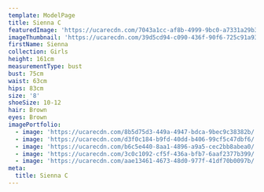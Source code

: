 ```yaml
---
template: ModelPage
title: Sienna C
featuredImage: 'https://ucarecdn.com/7043a1cc-af8b-4999-9bc0-a7331a29b3aa/'
imageThumbnail: 'https://ucarecdn.com/39d5cd94-c090-436f-90f6-725c91a935ab/'
firstName: Sienna
collection: Girls
height: 161cm
measurementType: bust
bust: 75cm
waist: 63cm
hips: 83cm
size: '8'
shoeSize: 10-12
hair: Brown
eyes: Brown
imagePortfolio:
  - image: 'https://ucarecdn.com/8b5d75d3-449a-4947-bdca-9bec9c38382b/'
  - image: 'https://ucarecdn.com/d3f0c184-b9fd-40dd-b406-99cf5c47dbf6/'
  - image: 'https://ucarecdn.com/b6c5e440-8aa1-4896-a9a5-cec2bb8abea0/'
  - image: 'https://ucarecdn.com/3c0c1092-cf5f-436a-bfb7-6aaf2377b399/'
  - image: 'https://ucarecdn.com/aae13461-4673-48d0-977f-41df70b0097b/'
meta:
  title: Sienna C
---
```



